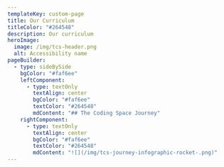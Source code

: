 ```yaml
---
templateKey: custom-page
title: Our Curriculum
titleColor: "#264548"
description: Our curriculum
heroImage:
  image: /img/tcs-header.png
  alt: Accessibility name
pageBuilder:
  - type: sideBySide
    bgColor: "#faf6ee"
    leftComponent:
      - type: textOnly
        textAlign: center
        bgColor: "#faf6ee"
        textColor: "#264548"
        mdContent: "## The Coding Space Journey"
    rightComponent:
      - type: textOnly
        textAlign: center
        bgColor: "#faf6ee"
        textColor: "#264548"
        mdContent: "![](/img/tcs-journey-infographic-rocket-.png)"
---
```

